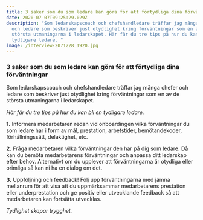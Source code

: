 ```yaml
---
title: 3 saker som du som ledare kan göra för att förtydliga dina förväntningar
date: 2020-07-07T09:25:29.029Z
description: "Som ledarskapscoach och chefshandledare träffar jag många chefer
  och ledare som beskriver just otydlighet kring förväntningar som en av de
  största utmaningarna i ledarskapet. Här får du tre tips på hur du kan bli en
  tydligare ledare. "
image: /interview-2071228_1920.jpg
---
```

### **3 saker som du som ledare kan göra för att förtydliga dina förväntningar**

Som ledarskapscoach och chefshandledare träffar jag många chefer och ledare som beskriver just otydlighet kring förväntningar som en av de största utmaningarna i ledarskapet.

*Här får du tre tips på hur du kan bli en tydligare ledare.*

**1.** Informera medarbetaren redan vid onboardingen vilka förväntningar du som ledare har i form av mål, prestation, arbetstider, bemötandekoder, förhållningssätt, delaktighet, etc.

**2.** Fråga medarbetaren vilka förväntningar den har på dig som ledare. Då kan du bemöta medarbetarens förväntningar och anpassa ditt ledarskap efter behov. Alternativt om du upplever att förväntningarna är otydliga eller orimliga så kan ni ha en dialog om det.

**3.** Uppföljning och feedback! Följ upp förväntningarna med jämna mellanrum för att visa att du uppmärksammar medarbetarens prestation eller underprestation och ge positiv eller utvecklande feedback så att medarbetaren kan fortsätta utvecklas.

*Tydlighet skapar trygghet.*